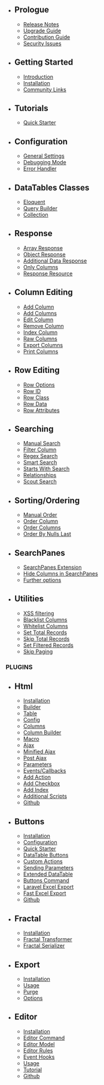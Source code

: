 - ## Prologue
	- [Release Notes](/docs/{{package}}/{{version}}/releases)
	- [Upgrade Guide](/docs/{{package}}/{{version}}/upgrade)
	- [Contribution Guide](/docs/{{package}}/{{version}}/contributing)
	- [Security Issues](/docs/{{package}}/{{version}}/security)

- ## Getting Started
    - [Introduction](/docs/{{package}}/{{version}}/introduction)
    - [Installation](/docs/{{package}}/{{version}}/installation)
    - [Community Links](/docs/{{package}}/{{version}}/community-links)

- ## Tutorials
    - [Quick Starter](/docs/{{package}}/{{version}}/quick-starter)

- ## Configuration
    - [General Settings](/docs/{{package}}/{{version}}/general-settings)
    - [Debugging Mode](/docs/{{package}}/{{version}}/debugger)
    - [Error Handler](/docs/{{package}}/{{version}}/error-handler)

- ## DataTables Classes
	- [Eloquent](/docs/{{package}}/{{version}}/engine-eloquent)
	- [Query Builder](/docs/{{package}}/{{version}}/engine-query)
	- [Collection](/docs/{{package}}/{{version}}/engine-collection)

- ## Response
	- [Array Response](/docs/{{package}}/{{version}}/response-array)
	- [Object Response](/docs/{{package}}/{{version}}/response-object)
	- [Additional Data Response](/docs/{{package}}/{{version}}/response-with)
	- [Only Columns](/docs/{{package}}/{{version}}/response-only)
	- [Response Resource](/docs/{{package}}/{{version}}/response-resource)

- ## Column Editing
	- [Add Column](/docs/{{package}}/{{version}}/add-column)
	- [Add Columns](/docs/{{package}}/{{version}}/add-columns)
	- [Edit Column](/docs/{{package}}/{{version}}/edit-column)
	- [Remove Column](/docs/{{package}}/{{version}}/remove-column)
	- [Index Column](/docs/{{package}}/{{version}}/index-column)
	- [Raw Columns](/docs/{{package}}/{{version}}/raw-columns)
	- [Export Columns](/docs/{{package}}/{{version}}/export-column)
	- [Print Columns](/docs/{{package}}/{{version}}/print-column)

- ## Row Editing
	- [Row Options](/docs/{{package}}/{{version}}/row-options)
	- [Row ID](/docs/{{package}}/{{version}}/row-options#row-id)
	- [Row Class](/docs/{{package}}/{{version}}/row-options#row-class)
	- [Row Data](/docs/{{package}}/{{version}}/row-options#row-data)
	- [Row Attributes](/docs/{{package}}/{{version}}/row-options#row-attributes)

- ## Searching
	- [Manual Search](/docs/{{package}}/{{version}}/manual-search)
	- [Filter Column](/docs/{{package}}/{{version}}/filter-column)
	- [Regex Search](/docs/{{package}}/{{version}}/regex)
	- [Smart Search](/docs/{{package}}/{{version}}/smart-search)
	- [Starts With Search](/docs/{{package}}/{{version}}/starts-with-search)
	- [Relationships](/docs/{{package}}/{{version}}/relationships)
	- [Scout Search](/docs/{{package}}/{{version}}/scout-search)

- ## Sorting/Ordering
	- [Manual Order](/docs/{{package}}/{{version}}/manual-order)
	- [Order Column](/docs/{{package}}/{{version}}/order-column)
	- [Order Columns](/docs/{{package}}/{{version}}/order-columns)
	- [Order By Nulls Last](/docs/{{package}}/{{version}}/order-by-nulls-last)

- ## SearchPanes
    - [SearchPanes Extension](/docs/{{package}}/{{version}}/search-panes-starter)
    - [Hide Columns in SearchPanes](/docs/{{package}}/{{version}}/search-panes-hide-columns)
    - [Further options](/docs/{{package}}/{{version}}/search-panes-options)

- ## Utilities
	- [XSS filtering](/docs/{{package}}/{{version}}/xss)
	- [Blacklist Columns](/docs/{{package}}/{{version}}/blacklist)
	- [Whitelist Columns](/docs/{{package}}/{{version}}/whitelist)
	- [Set Total Records](/docs/{{package}}/{{version}}/set-total-records)
	- [Skip Total Records](/docs/{{package}}/{{version}}/skip-total-records)
	- [Set Filtered Records](/docs/{{package}}/{{version}}/set-filtered-records)
	- [Skip Paging](/docs/{{package}}/{{version}}/skip-paging)

### PLUGINS

- ## Html
    - [Installation](/docs/{{package}}/{{version}}/html-installation)
    - [Builder](/docs/{{package}}/{{version}}/html-builder)
    - [Table](/docs/{{package}}/{{version}}/html-builder-table)
    - [Config](/docs/{{package}}/{{version}}/html-builder-config)
    - [Columns](/docs/{{package}}/{{version}}/html-builder-column)
    - [Column Builder](/docs/{{package}}/{{version}}/html-builder-column-builder)
    - [Macro](/docs/{{package}}/{{version}}/html-builder-macro)
    - [Ajax](/docs/{{package}}/{{version}}/html-builder-ajax)
    - [Minified Ajax](/docs/{{package}}/{{version}}/html-builder-minified-ajax)
    - [Post Ajax](/docs/{{package}}/{{version}}/html-builder-post-ajax)
    - [Parameters](/docs/{{package}}/{{version}}/html-builder-parameters)
    - [Events/Callbacks](/docs/{{package}}/{{version}}/html-builder-callbacks)
    - [Add Action](/docs/{{package}}/{{version}}/html-builder-action)
    - [Add Checkbox](/docs/{{package}}/{{version}}/html-builder-checkbox)
    - [Add Index](/docs/{{package}}/{{version}}/html-builder-index)
    - [Additional Scripts](/docs/{{package}}/{{version}}/html-builder-additional-scripts)
    - [Github](https://github.com/yajra/laravel-datatables-html)

- ## Buttons
    - [Installation](/docs/{{package}}/{{version}}/buttons-installation)
    - [Configuration](/docs/{{package}}/{{version}}/buttons-config)
    - [Quick Starter](/docs/{{package}}/{{version}}/buttons-starter)
    - [DataTable Buttons](/docs/{{package}}/{{version}}/buttons-export)
    - [Custom Actions](/docs/{{package}}/{{version}}/buttons-custom)
    - [Sending Parameters](/docs/{{package}}/{{version}}/buttons-with)
    - [Extended DataTable](/docs/{{package}}/{{version}}/buttons-extended)
    - [Buttons Command](/docs/{{package}}/{{version}}/buttons-console)
    - [Laravel Excel Export](/docs/{{package}}/{{version}}/buttons-laravel-excel)
    - [Fast Excel Export](/docs/{{package}}/{{version}}/buttons-fast-excel)
    - [Github](https://github.com/yajra/laravel-datatables-buttons)

- ## Fractal
    - [Installation](/docs/{{package}}/{{version}}/fractal-installation)
    - [Fractal Transformer](/docs/{{package}}/{{version}}/response-fractal)
    - [Fractal Serializer](/docs/{{package}}/{{version}}/response-fractal-serializer)

- ## Export
    - [Installation](/docs/{{package}}/{{version}}/exports-installation)
    - [Usage](/docs/{{package}}/{{version}}/exports-usage)
    - [Purge](/docs/{{package}}/{{version}}/exports-purge)
    - [Options](/docs/{{package}}/{{version}}/exports-options)

- ## Editor
    - [Installation](/docs/{{package}}/{{version}}/editor-installation)
    - [Editor Command](/docs/{{package}}/{{version}}/editor-command)
    - [Editor Model](/docs/{{package}}/{{version}}/editor-model)
    - [Editor Rules](/docs/{{package}}/{{version}}/editor-rules)
    - [Event Hooks](/docs/{{package}}/{{version}}/editor-events)
    - [Usage](/docs/{{package}}/{{version}}/editor-usage)
    - [Tutorial](/docs/{{package}}/{{version}}/editor-tutorial)
    - [Github](https://github.com/yajra/laravel-datatables-editor)
